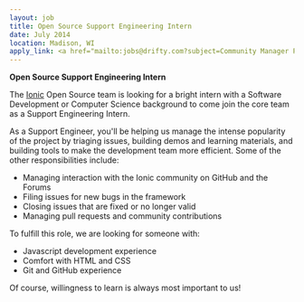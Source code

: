 ```yaml
---
layout: job
title: Open Source Support Engineering Intern
date: July 2014
location: Madison, WI
apply_link: <a href="mailto:jobs@drifty.com?subject=Community Manager Position">jobs@drifty.com</a>
---
```


**Open Source Support Engineering Intern**

The [Ionic](http://ionicframework.com/) Open Source team is looking for a bright intern with a Software Development or Computer Science background to come join the core team as a Support Engineering Intern.

As a Support Engineer, you'll be helping us manage the intense popularity of the project by triaging issues, building demos and learning materials, and building tools to make the development team more efficient. Some of the other responsibilities include:

 * Managing interaction with the Ionic community on GitHub and the Forums
 * Filing issues for new bugs in the framework
 * Closing issues that are fixed or no longer valid
 * Managing pull requests and community contributions

To fulfill this role, we are looking for someone with:
 * Javascript development experience
 * Comfort with HTML and CSS
 * Git and GitHub experience

Of course, willingness to learn is always most important to us!
